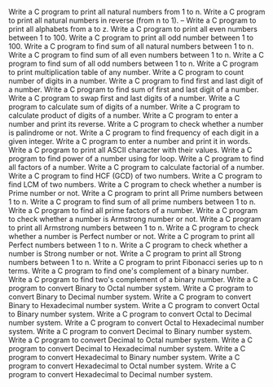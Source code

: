 Write a C program to print all natural numbers from 1 to n.
Write a C program to print all natural numbers in reverse (from n to 1). –
Write a C program to print all alphabets from a to z.
Write a C program to print all even numbers between 1 to 100.
Write a C program to print all odd number between 1 to 100.
Write a C program to find sum of all natural numbers between 1 to n.
Write a C program to find sum of all even numbers between 1 to n.
Write a C program to find sum of all odd numbers between 1 to n.
Write a C program to print multiplication table of any number.
Write a C program to count number of digits in a number.
Write a C program to find first and last digit of a number.
Write a C program to find sum of first and last digit of a number.
Write a C program to swap first and last digits of a number.
Write a C program to calculate sum of digits of a number.
Write a C program to calculate product of digits of a number.
Write a C program to enter a number and print its reverse.
Write a C program to check whether a number is palindrome or not.
Write a C program to find frequency of each digit in a given integer.
Write a C program to enter a number and print it in words.
Write a C program to print all ASCII character with their values.
Write a C program to find power of a number using for loop.
Write a C program to find all factors of a number.
Write a C program to calculate factorial of a number.
Write a C program to find HCF (GCD) of two numbers.
Write a C program to find LCM of two numbers.
Write a C program to check whether a number is Prime number or not.
Write a C program to print all Prime numbers between 1 to n.
Write a C program to find sum of all prime numbers between 1 to n.
Write a C program to find all prime factors of a number.
Write a C program to check whether a number is Armstrong number or not.
Write a C program to print all Armstrong numbers between 1 to n.
Write a C program to check whether a number is Perfect number or not.
Write a C program to print all Perfect numbers between 1 to n.
Write a C program to check whether a number is Strong number or not.
Write a C program to print all Strong numbers between 1 to n.
Write a C program to print Fibonacci series up to n terms.
Write a C program to find one's complement of a binary number.
Write a C program to find two's complement of a binary number.
Write a C program to convert Binary to Octal number system.
Write a C program to convert Binary to Decimal number system.
Write a C program to convert Binary to Hexadecimal number system.
Write a C program to convert Octal to Binary number system.
Write a C program to convert Octal to Decimal number system.
Write a C program to convert Octal to Hexadecimal number system.
Write a C program to convert Decimal to Binary number system.
Write a C program to convert Decimal to Octal number system.
Write a C program to convert Decimal to Hexadecimal number system.
Write a C program to convert Hexadecimal to Binary number system.
Write a C program to convert Hexadecimal to Octal number system.
Write a C program to convert Hexadecimal to Decimal number system.
